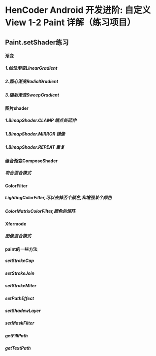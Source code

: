 # HenCoder Android 开发进阶: 自定义 View 1-2 Paint 详解（练习项目）
## Paint.setShader练习
#### 渐变
##### 1.线性渐变LinearGradient
##### 2.圆心渐变RadialGradient
##### 3.辐射渐变SweepGradient
      
#### 图片shader
##### 1.BimapShader.CLAMP 端点处延伸
##### 1.BimapShader.MIRROR 镜像
##### 1.BimapShader.REPEAT 重复


#### 组合渐变ComposeShader
##### 符合混合模式


#### ColorFilter
##### LightingColorFilter,可以去掉否个颜色,和增强某个颜色
##### ColorMatrixColorFilter,颜色的矩阵

#### Xfermode
##### 图像混合模式

#### paint的一些方法
##### setStrokeCap
##### setStrokeJoin
##### setStrokeMiter
##### setPathEffect
##### setShadewLayer
##### setMaskFilter
##### getFillPath
##### getTextPath




     
